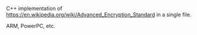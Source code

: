 C++ implementation of https://en.wikipedia.org/wiki/Advanced_Encryption_Standard in a single file.

ARM, PowerPC, etc.
